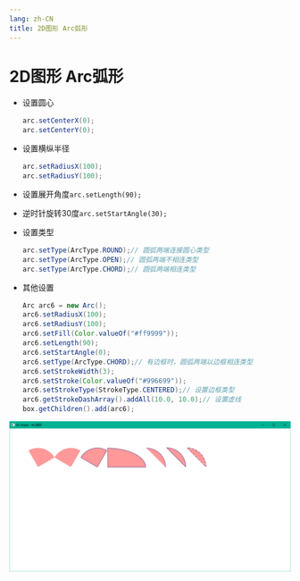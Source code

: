 ```yaml
---
lang: zh-CN
title: 2D图形 Arc弧形
---
```



# 2D图形 Arc弧形

* 设置圆心
  
    ```java
    arc.setCenterX(0);  
    arc.setCenterY(0);
    ```

* 设置横纵半径
  
    ```java
    arc.setRadiusX(100);  
    arc.setRadiusY(100);
    ```

* 设置展开角度`arc.setLength(90);`

* 逆时针旋转30度`arc.setStartAngle(30);`

* 设置类型
  
    ```java
    arc.setType(ArcType.ROUND);// 圆弧两端连接圆心类型  
    arc.setType(ArcType.OPEN);// 圆弧两端不相连类型  
    arc.setType(ArcType.CHORD);// 圆弧两端相连类型
    ```

* 其他设置
      
    ```java
    Arc arc6 = new Arc();  
    arc6.setRadiusX(100);  
    arc6.setRadiusY(100);  
    arc6.setFill(Color.valueOf("#ff9999"));  
    arc6.setLength(90);  
    arc6.setStartAngle(0);  
    arc6.setType(ArcType.CHORD);// 有边框时，圆弧两端以边框相连类型  
    arc6.setStrokeWidth(3);  
    arc6.setStroke(Color.valueOf("#996699"));  
    arc6.setStrokeType(StrokeType.CENTERED);// 设置边框类型  
    arc6.getStrokeDashArray().addAll(10.0, 10.0);// 设置虚线  
    box.getChildren().add(arc6);
    ```
      
![](../assets/Pasted%20image%2020220617160929.png)
